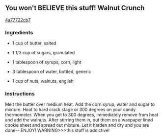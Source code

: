 ## You won't BELIEVE this stuff! Walnut Crunch

[4a77722cb7](http://www.food.com/recipe/you-wont-believe-this-stuff-walnut-crunch-48658)

### Ingredients

 - 1 cup of butter, salted

 - 1 1/3 cup of sugars, granulated

 - 1 tablespoon of syrups, corn, light

 - 3 tablespoon of water, bottled, generic

 - 1 cup of nuts, walnuts, english

### Instructions

Melt the butter over medium heat. Add the corn syrup, water and sugar to mixture. Heat to hard crack stage or 300 degrees on your candy thermometer. When you get to 300 degrees, immediately remove from heat and add the walnuts. After stirring them in, put them on a waxpaper lined cookie sheet and spread out mixture. Let it harden and dry and you are done-- ENJOY! WARNING>>>this stuff is addictive!